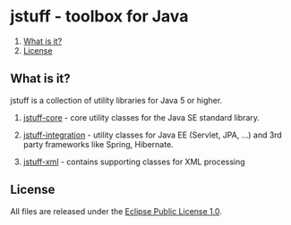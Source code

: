 # jstuff - toolbox for Java

1. [What is it?](#what-is-it)
1. [License](#license)


## <a name="what-is-it"></a>What is it?

jstuff is a collection of utility libraries for Java 5 or higher.

1. [jstuff-core](https://github.com/sebthom/jstuff/tree/master/jstuff-core/src/main/java/net/sf/jstuff/core) - core utility classes for the Java SE standard library.

1. [jstuff-integration](https://github.com/sebthom/jstuff/tree/master/jstuff-integration/src/main/java/net/sf/jstuff/integration) - utility classes for Java EE (Servlet, JPA, ...) and 3rd party frameworks like Spring, Hibernate.

1. [jstuff-xml](https://github.com/sebthom/jstuff/tree/master/jstuff-xml/src/main/java/net/sf/jstuff/xml) - contains supporting classes for XML processing


## <a name="license"></a>License

All files are released under the [Eclipse Public License 1.0](LICENSE.txt).
